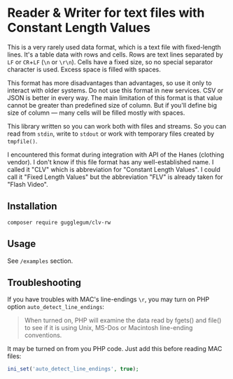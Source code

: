# Reader & Writer for text files with Constant Length Values

This is a very rarely used data format, which is a text file with fixed-length lines. It's a table data with rows and cells. Rows are text lines separated by `LF` or `CR`+`LF` (`\n` or `\r\n`). Cells have a fixed size, so no special separator character is used. Excess space is filled with spaces.

This format has more disadvantages than advantages, so use it only to interact with older systems. Do not use this format in new services. CSV or JSON is better in every way. The main limitation of this format is that value cannot be greater than predefined size of column. But if you'll define big size of column — many cells will be filled mostly with spaces.

This library written so you can work both with files and streams. So you can read from `stdin`, write to `stdout` or work with temporary files created by `tmpfile()`.

I encountered this format during integration with API of the Hanes (clothing vendor). I don't know if this file format has any well-established name. I called it "CLV" which is abbreviation for "Constant Length Values". I could call it "Fixed Length Values" but the abbreviation "FLV" is already taken for "Flash Video". 

## Installation

```
composer require gugglegum/clv-rw
```

## Usage

See `/examples` section.

## Troubleshooting

If you have troubles with MAC's line-endings `\r`, you may turn on PHP option `auto_detect_line_endings`:

> When turned on, PHP will examine the data read by fgets() and file() to see if it is using Unix, MS-Dos or Macintosh 
> line-ending conventions.

It may be turned on from you PHP code. Just add this before reading MAC files:
```php
ini_set('auto_detect_line_endings', true);
```
